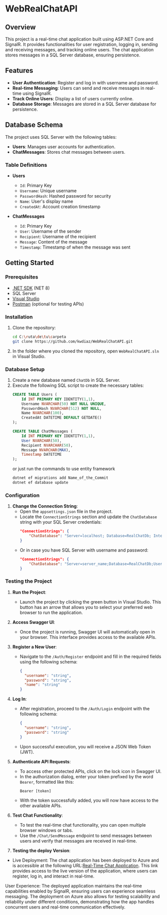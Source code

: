 # WebRealChatAPI

## Overview

This project is a real-time chat application built using ASP.NET Core and SignalR. It provides functionalities for user registration, logging in, sending and receiving messages, and tracking online users. The chat application stores messages in a SQL Server database, ensuring persistence.

## Features

- **User Authentication**: Register and log in with username and password.
- **Real-time Messaging**: Users can send and receive messages in real-time using SignalR.
- **Track Online Users**: Display a list of users currently online.
- **Database Storage**: Messages are stored in a SQL Server database for persistence.

## Database Schema

The project uses SQL Server with the following tables:

- **Users**: Manages user accounts for authentication.
- **ChatMessages**: Stores chat messages between users.

### Table Definitions

- **Users**

  - `Id`: Primary Key
  - `Username`: Unique username
  - `PasswordHash`: Hashed password for security
  - `Name`: User's display name
  - `CreatedAt`: Account creation timestamp

- **ChatMessages**

  - `Id`: Primary Key
  - `User`: Username of the sender
  - `Recipient`: Username of the recipient
  - `Message`: Content of the message
  - `Timestamp`: Timestamp of when the message was sent

## Getting Started

### Prerequisites

- [.NET SDK](https://dotnet.microsoft.com/download) (NET 8)
- SQL Server
- [Visual Studio](https://visualstudio.microsoft.com/)
- [Postman](https://www.postman.com/) (optional for testing APIs)

### Installation

1. Clone the repository:
   ```bash
   cd C:\ruta\de\tu\carpeta
   git clone https://github.com/kwdiaz/WebRealChatAPI.git
   ```
2. In the folder where you cloned the repository, open `WebRealChatAPI.sln` in Visual Studio.

### Database Setup

1. Create a new database named `ChatDb` in SQL Server.
2. Execute the following SQL script to create the necessary tables:
   ```sql
   CREATE TABLE Users (
       Id INT PRIMARY KEY IDENTITY(1,1),
       Username NVARCHAR(50) NOT NULL UNIQUE,
       PasswordHash NVARCHAR(512) NOT NULL,
       Name NVARCHAR(100),
       CreatedAt DATETIME DEFAULT GETDATE()
   );

   CREATE TABLE ChatMessages (
       Id INT PRIMARY KEY IDENTITY(1,1),
       User NVARCHAR(50),
       Recipient NVARCHAR(50),
       Message NVARCHAR(MAX),
       Timestamp DATETIME
   );
   ```
   or just run the commands to use entity framework
   ```bash
   dotnet ef migrations add Name_of_the_Commit
   dotnet ef database update
    ```
### Configuration

1. **Change the Connection String**:
   - Open the `appsettings.json` file in the project.
   - Locate the `ConnectionStrings` section and update the `ChatDatabase` string with your SQL Server credentials:
     ```json
     "ConnectionStrings": {
         "ChatDatabase": "Server=localhost; Database=RealChatDb; Integrated Security=True; Trusted_Connection=True; TrustServerCertificate=True;"
     }
     ```
   - Or in case you have SQL Server with username and password:
     ```json
     "ConnectionStrings": {
         "ChatDatabase": "Server=server_name;Database=RealChatDb;User Id=your_id;Password=your_pass;TrustServerCertificate=True;MultipleActiveResultSets=true"
     }
     ```

### Testing the Project

1. **Run the Project**:

   - Launch the project by clicking the green button in Visual Studio. This button has an arrow that allows you to select your preferred web browser to run the application.

2. **Access Swagger UI**:

   - Once the project is running, Swagger UI will automatically open in your browser. This interface provides access to the available APIs.

3. **Register a New User**:

   - Navigate to the `/Auth/Register` endpoint and fill in the required fields using the following schema:
     ```json
     {
       "username": "string",
       "password": "string",
       "name": "string"
     }
     ```

4. **Log In**:

   - After registration, proceed to the `/Auth/Login` endpoint with the following schema:
     ```json
     {
       "username": "string",
       "password": "string"
     }
     ```
   - Upon successful execution, you will receive a JSON Web Token (JWT).

5. **Authenticate API Requests**:

   - To access other protected APIs, click on the lock icon in Swagger UI.
   - In the authorization dialog, enter your token prefixed by the word `Bearer`, formatted like this:
     ```
     Bearer [token]
     ```
   - With the token successfully added, you will now have access to the other available APIs.

6. **Test Chat Functionality**:

   - To test the real-time chat functionality, you can open multiple browser windows or tabs.
   - Use the `/Chat/SendMessage` endpoint to send messages between users and verify that messages are received in real-time.
  
7. **Testing the deploy Version**:

  - Live Deployment: The chat application has been deployed to Azure and is accessible at the following URL:[Real-Time Chat Application](https://webrealchatapi20241017151223.azurewebsites.net/index.html). This link provides access to the live version of the application, where users can register, log in, and interact in real-time.

User Experience: The deployed application maintains the real-time capabilities enabled by SignalR, ensuring users can experience seamless messaging. The deployment on Azure also allows for testing scalability and reliability under different conditions, demonstrating how the app handles concurrent users and real-time communication effectively.

